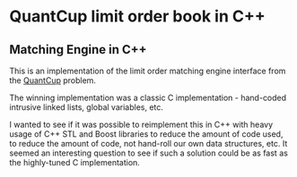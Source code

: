 QuantCup limit order book in C++
================================

## Matching Engine in C++ ##

This is an implementation of the limit order matching engine interface
from the [QuantCup][] problem.

The winning implementation was a classic C implementation - hand-coded
intrusive linked lists, global variables, etc.

I wanted to see if it was possible to reimplement this in C++ with
heavy usage of C++ STL and Boost libraries to reduce the amount of
code used, to reduce the amount of code, not hand-roll our own
data structures, etc.  It seemed an interesting question to see if such
a solution could be as fast as the highly-tuned C implementation.





[QuantCup]: http://www.quantcup.org/home/spec


